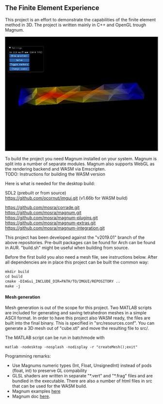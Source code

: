 ## The Finite Element Experience

This project is an effort to demonstrate the capabilities of the finite element method in 3D. The project is written mainly in C++ and OpenGL trough Magnum.

![](screenshot.png)

To build the project you need Magnum installed on your system. Magnum is split into a number of separate modules. Magnum also supports WebGL as the rendering backend and WASM via Emscripten.  
TODO:
Instructions for building the WASM version

Here is what is needed for the desktop build:

SDL2 (prebuilt or from source)  
https://github.com/ocornut/imgui.git  (v1.66b for WASM build)

https://github.com/mosra/corrade.git  
https://github.com/mosra/magnum.git  
https://github.com/mosra/magnum-plugins.git  
https://github.com/mosra/magnum-extras.git  
https://github.com/mosra/magnum-integration.git  

This project has been developed against the "v2019.01" branch of the above repositories. Pre-built packages can be found for Arch can be found in AUR. "build.sh" might be useful when building from source.

Before the first build you also need a mesh file, see instructions below. After all dependencies are in place this project can be built the common way:

```
mkdir build
cd build
cmake -DImGui_INCLUDE_DIR=PATH/TO/IMGUI/REPOSITORY ..
make -j
```

#### Mesh generation
Mesh generation is out of the scope for this project. Two MATLAB scripts are included for generating and saving tetrahedron meshes in a simple ASCII format. In order to have this project also WASM ready, the files are built into the final binary. This is specified in "src/resources.conf". You can generate a 3D mesh out of "cube.stl" and move the resulting file to src/.

The MATLAB script can be run in batchmode with
```
matlab -nodesktop -nosplash -nodisplay -r "createMesh();exit"
```


Programming remarks:
- Use Magnums numeric types (Int, Float, UnsignedInt) instead of pods (float, int) to preserve GL compability
- GLSL shaders are written in separate "\*.vert" and "\*.frag" files and are bundled in the executable. There are also a number of html files in src that can be used for the WASM build.
- Magnum examples [here](https://github.com/mosra/magnum-examples)
- Magnum doc [here](https://doc.magnum.graphics/magnum/getting-started.html).
